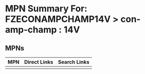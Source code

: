 



# MPN Summary For: FZECONAMPCHAMP14V > con-amp-champ : 14V

## MPNs
  

|MPN|Direct Links|Search Links|
| :--- | :--- | :--- |
||||

